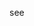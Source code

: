 see [](https://github.com/France-Bio-Imaging-Data/DataManagementPlan/blob/paulette/images/dsw_login.png)
